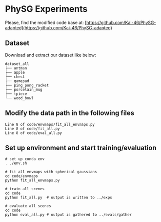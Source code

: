 # PhySG Experiments

Please, find the modified code base at: [https://github.com/Kai-46/PhySG-adapted](https://github.com/Kai-46/PhySG-adapted)

## Dataset

Download and extract our dataset like below:
```
dataset_all
├── antman
├── apple
├── chest
├── gamepad
├── ping_pong_racket
├── porcelain_mug
├── tpiece
└── wood_bowl
```

## Modify the data path in the following files
```
Line 8 of code/envmaps/fit_all_envmaps.py
Line 8 of code/fit_all.py
Line 8 of code/eval_all.py
```

## Set up environment and start training/evaluation
```
# set up conda env
. ./env.sh

# fit all envmaps with spherical gaussians
cd code/envmaps
python fit_all_envmaps.py

# train all scenes
cd code
python fit_all.py  # output is written to ../exps

# evaluate all scenes
cd code
python eval_all.py # output is gathered to ../evals/gather
```
